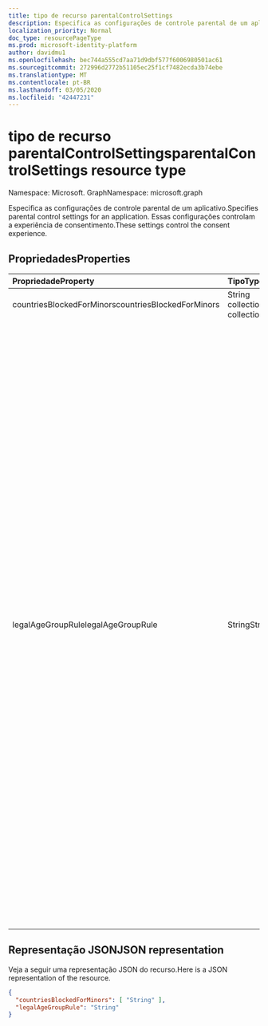 ```yaml
---
title: tipo de recurso parentalControlSettings
description: Especifica as configurações de controle parental de um aplicativo. Essas configurações controlam a experiência de consentimento.
localization_priority: Normal
doc_type: resourcePageType
ms.prod: microsoft-identity-platform
author: davidmu1
ms.openlocfilehash: bec744a555cd7aa71d9dbf577f6006980501ac61
ms.sourcegitcommit: 272996d2772b51105ec25f1cf7482ecda3b74ebe
ms.translationtype: MT
ms.contentlocale: pt-BR
ms.lasthandoff: 03/05/2020
ms.locfileid: "42447231"
---
```

# <a name="parentalcontrolsettings-resource-type"></a><span data-ttu-id="f9b5c-104">tipo de recurso parentalControlSettings</span><span class="sxs-lookup"><span data-stu-id="f9b5c-104">parentalControlSettings resource type</span></span>

<span data-ttu-id="f9b5c-105">Namespace: Microsoft. Graph</span><span class="sxs-lookup"><span data-stu-id="f9b5c-105">Namespace: microsoft.graph</span></span>

<span data-ttu-id="f9b5c-106">Especifica as configurações de controle parental de um aplicativo.</span><span class="sxs-lookup"><span data-stu-id="f9b5c-106">Specifies parental control settings for an application.</span></span> <span data-ttu-id="f9b5c-107">Essas configurações controlam a experiência de consentimento.</span><span class="sxs-lookup"><span data-stu-id="f9b5c-107">These settings control the consent experience.</span></span>

## <a name="properties"></a><span data-ttu-id="f9b5c-108">Propriedades</span><span class="sxs-lookup"><span data-stu-id="f9b5c-108">Properties</span></span>

| <span data-ttu-id="f9b5c-109">Propriedade</span><span class="sxs-lookup"><span data-stu-id="f9b5c-109">Property</span></span> | <span data-ttu-id="f9b5c-110">Tipo</span><span class="sxs-lookup"><span data-stu-id="f9b5c-110">Type</span></span> | <span data-ttu-id="f9b5c-111">Descrição</span><span class="sxs-lookup"><span data-stu-id="f9b5c-111">Description</span></span> |
:---------------|:--------|:----------|
|<span data-ttu-id="f9b5c-112">countriesBlockedForMinors</span><span class="sxs-lookup"><span data-stu-id="f9b5c-112">countriesBlockedForMinors</span></span>|<span data-ttu-id="f9b5c-113">String collection</span><span class="sxs-lookup"><span data-stu-id="f9b5c-113">String collection</span></span>| <span data-ttu-id="f9b5c-114">Especifica os [códigos de país ISO de duas letras](https://www.iso.org/iso-3166-country-codes.html).</span><span class="sxs-lookup"><span data-stu-id="f9b5c-114">Specifies the [two-letter ISO country codes](https://www.iso.org/iso-3166-country-codes.html).</span></span> <span data-ttu-id="f9b5c-115">O acesso ao aplicativo será bloqueado para menores dos países especificados nesta lista.</span><span class="sxs-lookup"><span data-stu-id="f9b5c-115">Access to the application will be blocked for minors from the countries specified in this list.</span></span>|
|<span data-ttu-id="f9b5c-116">legalAgeGroupRule</span><span class="sxs-lookup"><span data-stu-id="f9b5c-116">legalAgeGroupRule</span></span>| <span data-ttu-id="f9b5c-117">String</span><span class="sxs-lookup"><span data-stu-id="f9b5c-117">String</span></span> | <span data-ttu-id="f9b5c-118">Especifica a regra de grupo de idades legais que se aplica aos usuários do aplicativo.</span><span class="sxs-lookup"><span data-stu-id="f9b5c-118">Specifies the legal age group rule that applies to users of the app.</span></span> <span data-ttu-id="f9b5c-119">Pode ser definido como um dos seguintes valores:</span><span class="sxs-lookup"><span data-stu-id="f9b5c-119">Can be set to one of the following values:</span></span> <table><tr><th><span data-ttu-id="f9b5c-120">Valor</span><span class="sxs-lookup"><span data-stu-id="f9b5c-120">Value</span></span></th><th><span data-ttu-id="f9b5c-121">Descrição</span><span class="sxs-lookup"><span data-stu-id="f9b5c-121">Description</span></span></th></tr><tr><td><span data-ttu-id="f9b5c-122">Permitir</span><span class="sxs-lookup"><span data-stu-id="f9b5c-122">Allow</span></span></td><td><span data-ttu-id="f9b5c-123">Padrão.</span><span class="sxs-lookup"><span data-stu-id="f9b5c-123">Default.</span></span> <span data-ttu-id="f9b5c-124">Impõe o mínimo legal.</span><span class="sxs-lookup"><span data-stu-id="f9b5c-124">Enforces the legal minimum.</span></span> <span data-ttu-id="f9b5c-125">Isso significa que o consentimento do responsável é obrigatório para menores na União Européia e na Coréia.</span><span class="sxs-lookup"><span data-stu-id="f9b5c-125">This means parental consent is required for minors in the European Union and Korea.</span></span></td></tr><tr><td><span data-ttu-id="f9b5c-126">RequireConsentForPrivacyServices</span><span class="sxs-lookup"><span data-stu-id="f9b5c-126">RequireConsentForPrivacyServices</span></span></td><td><span data-ttu-id="f9b5c-127">Impõe que o usuário especifique a data de nascimento para estar em conformidade com as regras do COOPA.</span><span class="sxs-lookup"><span data-stu-id="f9b5c-127">Enforces the user to specify date of birth to comply with COPPA rules.</span></span> </td></tr><tr><td><span data-ttu-id="f9b5c-128">RequireConsentForMinors</span><span class="sxs-lookup"><span data-stu-id="f9b5c-128">RequireConsentForMinors</span></span></td><td><span data-ttu-id="f9b5c-129">Requer o consentimento dos pais para crianças abaixo de 18, independentemente das regras secundárias do país.</span><span class="sxs-lookup"><span data-stu-id="f9b5c-129">Requires parental consent for ages below 18, regardless of country minor rules.</span></span></td></tr><tr><td><span data-ttu-id="f9b5c-130">RequireConsentForKids</span><span class="sxs-lookup"><span data-stu-id="f9b5c-130">RequireConsentForKids</span></span></td><td><span data-ttu-id="f9b5c-131">Requer o consentimento dos pais para crianças abaixo de 14, independentemente das regras secundárias do país.</span><span class="sxs-lookup"><span data-stu-id="f9b5c-131">Requires parental consent for ages below 14, regardless of country minor rules.</span></span></td></tr><tr><td><span data-ttu-id="f9b5c-132">BlockMinors</span><span class="sxs-lookup"><span data-stu-id="f9b5c-132">BlockMinors</span></span></td><td><span data-ttu-id="f9b5c-133">Bloqueia os menores de usar o aplicativo.</span><span class="sxs-lookup"><span data-stu-id="f9b5c-133">Blocks minors from using the app.</span></span></td></tr></table> |

## <a name="json-representation"></a><span data-ttu-id="f9b5c-134">Representação JSON</span><span class="sxs-lookup"><span data-stu-id="f9b5c-134">JSON representation</span></span>
<span data-ttu-id="f9b5c-135">Veja a seguir uma representação JSON do recurso.</span><span class="sxs-lookup"><span data-stu-id="f9b5c-135">Here is a JSON representation of the resource.</span></span>

<!--{
  "blockType": "resource",
  "@odata.type": "microsoft.graph.parentalControlSettings"
}-->
```json
{
  "countriesBlockedForMinors": [ "String" ],
  "legalAgeGroupRule": "String"
}

```
